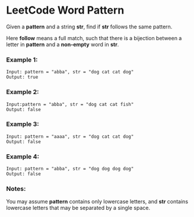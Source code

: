 # LeetCode Word Pattern
Given a **pattern** and a string **str**, find if **str** follows the same pattern.

Here **follow** means a full match, such that there is a bijection between a letter in **pattern** and a **non-empty** word in **str**.

### Example 1:
```
Input: pattern = "abba", str = "dog cat cat dog"
Output: true
```
### Example 2:
```
Input:pattern = "abba", str = "dog cat cat fish"
Output: false
```
### Example 3:
```
Input: pattern = "aaaa", str = "dog cat cat dog"
Output: false
```
### Example 4:
```
Input: pattern = "abba", str = "dog dog dog dog"
Output: false
```
### Notes:
You may assume **pattern** contains only lowercase letters, and **str** contains lowercase letters that may be separated by a single space.
